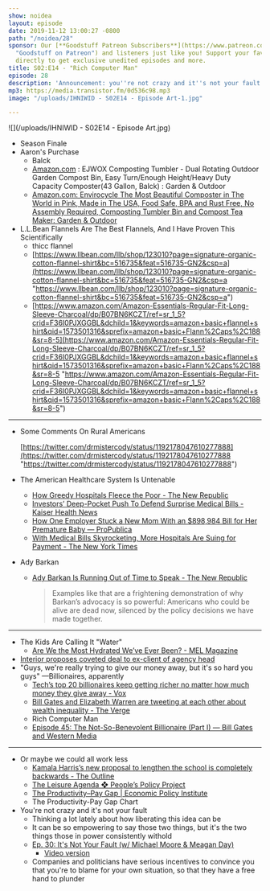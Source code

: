 ```yaml
---
show: noidea
layout: episode
date: 2019-11-12 13:00:27 -0800
path: "/noidea/28"
sponsor: Our [**Goodstuff Patreon Subscribers**](https://www.patreon.com/goodstuff
  "Goodstuff on Patreon") and listeners just like you! Support your favorite podcasts
  directly to get exclusive unedited episodes and more.
title: S02:E14 - "Rich Computer Man"
episode: 28
description: 'Announcement: you''re not crazy and it''s not your fault.'
mp3: https://media.transistor.fm/0d536c98.mp3
image: "/uploads/IHNIWID - S02E14 - Episode Art-1.jpg"

---
```

![](/uploads/IHNIWID - S02E14 - Episode Art.jpg)

* Season Finale
* Aaron's Purchase
  * Balck
  * [Amazon.com](http://amazon.com/) : EJWOX Composting Tumbler - Dual Rotating Outdoor Garden Compost Bin, Easy Turn/Enough Height/Heavy Duty Capacity Composter(43 Gallon, Balck) : Garden & Outdoor
  * [Amazon.com: Envirocycle The Most Beautiful Composter in The World in Pink, Made in The USA, Food Safe, BPA and Rust Free, No Assembly Required, Composting Tumbler Bin and Compost Tea Maker: Garden & Outdoor](https://www.amazon.com/dp/B077NK4KLM/ref=twister_B073V59KQ2?_encoding=UTF8&psc=1)
* L.L.Bean Flannels Are The Best Flannels, And I Have Proven This Scientifically
  * thicc flannel
  * [https://www.llbean.com/llb/shop/123010?page=signature-organic-cotton-flannel-shirt&bc=516735&feat=516735-GN2&csp=a](https://www.llbean.com/llb/shop/123010?page=signature-organic-cotton-flannel-shirt&bc=516735&feat=516735-GN2&csp=a "https://www.llbean.com/llb/shop/123010?page=signature-organic-cotton-flannel-shirt&bc=516735&feat=516735-GN2&csp=a")
  * [https://www.amazon.com/Amazon-Essentials-Regular-Fit-Long-Sleeve-Charcoal/dp/B07BN6KCZT/ref=sr_1_5?crid=F36I0PJXGGBL&dchild=1&keywords=amazon+basic+flannel+shirt&qid=1573501316&sprefix=amazon+basic+Flann%2Caps%2C188&sr=8-5](https://www.amazon.com/Amazon-Essentials-Regular-Fit-Long-Sleeve-Charcoal/dp/B07BN6KCZT/ref=sr_1_5?crid=F36I0PJXGGBL&dchild=1&keywords=amazon+basic+flannel+shirt&qid=1573501316&sprefix=amazon+basic+Flann%2Caps%2C188&sr=8-5 "https://www.amazon.com/Amazon-Essentials-Regular-Fit-Long-Sleeve-Charcoal/dp/B07BN6KCZT/ref=sr_1_5?crid=F36I0PJXGGBL&dchild=1&keywords=amazon+basic+flannel+shirt&qid=1573501316&sprefix=amazon+basic+Flann%2Caps%2C188&sr=8-5")

***

* Some Comments On Rural Americans

  [https://twitter.com/drmistercody/status/1192178047610277888](https://twitter.com/drmistercody/status/1192178047610277888 "https://twitter.com/drmistercody/status/1192178047610277888")
* The American Healthcare System Is Untenable
  * [How Greedy Hospitals Fleece the Poor - The New Republic](https://newrepublic.com/article/155013/greedy-hospitals-fleece-poor)
  * [Investors’ Deep-Pocket Push To Defend Surprise Medical Bills - Kaiser Health News](https://khn.org/news/investors-deep-pocket-push-to-defend-surprise-medical-bills/)
  * [How One Employer Stuck a New Mom With an $898,984 Bill for Her Premature Baby — ProPublica](https://www.propublica.org/article/how-one-employer-stuck-a-new-mom-with-a-bill-for-her-premature-baby)
  * [With Medical Bills Skyrocketing, More Hospitals Are Suing for Payment - The New York Times](https://www.nytimes.com/2019/11/08/us/hospitals-lawsuits-medical-debt.html)
* Ady Barkan
  * [Ady Barkan Is Running Out of Time to Speak - The New Republic](https://newrepublic.com/article/155592/ady-barkan-running-time-speak)

    > Examples like that are a frightening demonstration of why Barkan’s advocacy is so powerful: Americans who could be alive are dead now, silenced by the policy decisions we have made together.

***

* The Kids Are Calling It "Water"
  * [Are We the Most Hydrated We’ve Ever Been? - MEL Magazine](https://melmagazine.com/en-us/story/are-we-the-most-hydrated-weve-ever-been)
* [Interior proposes coveted deal to ex-client of agency head](https://apnews.com/4527b2b31fcf452f8e6d35afcebc8cf2)
* "Guys, we're really trying to give our money away, but it's so hard you guys" —Billionaires, apparently
  * [Tech’s top 20 billionaires keep getting richer no matter how much money they give away - Vox](https://www.vox.com/recode/2019/11/1/20941440/tech-billionaires-rich-net-worth-philanthropy-giving-pledge)
  * [Bill Gates and Elizabeth Warren are tweeting at each other about wealth inequality - The Verge](https://www.theverge.com/tldr/2019/11/7/20953480/bill-gates-elizabeth-warren-tweeting-twitter-wealth-tax)
  * Rich Computer Man
  * [Episode 45: The Not-So-Benevolent Billionaire (Part I) — Bill Gates and Western Media](https://medium.com/@CitationsPodcst/episode-45-the-not-so-benevolent-billionaire-bill-gates-and-western-media-b1f8e0fe092f)

***

* Or maybe we could all work less
  * [Kamala Harris’s new proposal to lengthen the school is completely backwards - The Outline](https://theoutline.com/post/8193/kamala-harris-school-day-work-day-proposal?zd=1&zi=kqcn4rk2)
  * [The Leisure Agenda ❖ People’s Policy Project](https://www.peoplespolicyproject.org/projects/the-leisure-agenda/)
  * [The Productivity–Pay Gap | Economic Policy Institute](https://www.epi.org/productivity-pay-gap/)
  * The Productivity-Pay Gap Chart
* You're not crazy and it's not your fault
  * Thinking a lot lately about how liberating this idea can be
  * It can be so empowering to say those two things, but it's the two things those in power consistently withold
  * [Ep. 30: It's Not Your Fault (w/ Michael Moore & Meagan Day)](https://berniesanders.com/en/podcast/ep-30-its-not-your-fault-w-michael-moore-meagan-day/)
    * [Video version](https://youtu.be/mbAjGvYda0k)
  * Companies and politicians have serious incentives to convince you that you're to blame for your own situation, so that they have a free hand to plunder